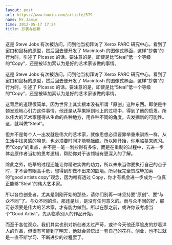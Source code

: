 ```yaml
---
layout: post
url: https://www.huxiu.com/article/579
name: Mr.Jamie
time: 2012-05-17 17:24
title: 抄袭与创新
---
```

这是 Steve Jobs 有次被访问，问到他当初拜访了 Xerox PARC 研究中心，看到了窗口和鼠标的原型，然后回去便开发了 Macintosh 的图像式界面，这样“抄袭”的行为时，引述了 Picasso 的话。要注意的是，即使是比“Steal”低一个等级的“Copy”，还是被毕加索认为是好的艺术家该做的事情。

这是 Steve Jobs 有次被访问，问到他当初拜访了 Xerox PARC 研究中心，看到了窗口和鼠标的原型，然后回去便开发了 Macintosh 的图像式界面，这样“抄袭”的行为时，引述了 Picasso 的话。要注意的是，即使是比“Steal”低一个等级的“Copy”，还是被毕加索认为是好的艺术家该做的事情。

这背后的道理很简单，因为世界上其实根本没有所谓「原创」这种东西。即使是牛顿发现地心引力这件事情，他还是从苹果掉到地上的过程中，得到了他的启发。所以伟大的艺术家懂得从生命的各种地方，用各种不同的角度，去发掘新的可能性。这，就叫做“Steal”。

但并不是每个人一出发就是伟大的艺术家，就像思想必须要靠举重来训练一样，从生活中找灵感的嗅觉，也必须要时间才能够酝酿。所以刚开始，你用临摹来练习。但“Copy”的重点，并不是一笔一划抄得有多像，而是在重制的过程中，去进一步体会原作者当初的思考逻辑，帮助你对于该领域有更深入的了解。

除此之外，临摹的过程还能让你精进实做的功力，所以未来当你要执行自己的点子时，才不会有眼高手低，想得到却做不出来的囧境。所以我完全赞成毕加索的“good artists copy”观念，因为唯有透过 Copy，你才有机会进一步成为一位真正能够“Steal”的伟大艺术家。

所以各位创业者，尤其是刚刚开始的那些，请你们别再一味坚持要“原创”、要“与众不同”了。与众不同的烂，那还是烂，是没有任何意义的。而与众不同的好，那可必须要是伟大的艺术家，才有能力做到。所以在那之前，或许你该考虑当个“Good Artist”，先从临摹别人的作品开始。

而至于各位观众，我们其实也别对新创者太过严苛，或许今天他还厚脸皮的抄着洋人的作品，但很有可能到了明天，他就会领悟出一套自己的花样。创业，也不过就是一直不断学习、不断进步的过程罢了。

